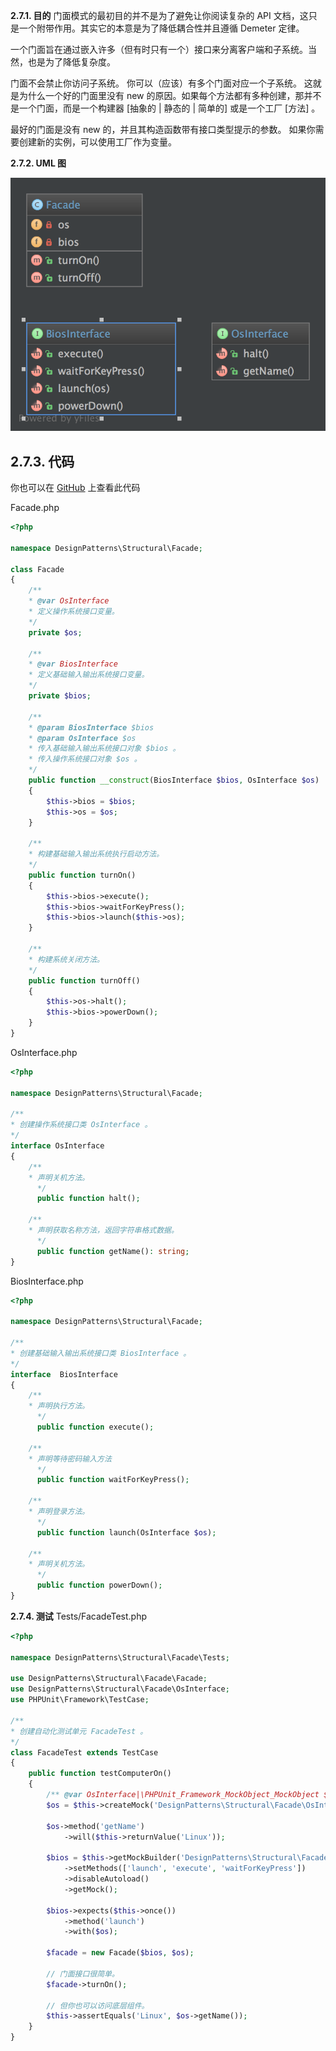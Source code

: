 **2.7.1. 目的**
门面模式的最初目的并不是为了避免让你阅读复杂的 API 文档，这只是一个附带作用。其实它的本意是为了降低耦合性并且遵循 Demeter 定律。

一个门面旨在通过嵌入许多（但有时只有一个）接口来分离客户端和子系统。当然，也是为了降低复杂度。

门面不会禁止你访问子系统。
你可以（应该）有多个门面对应一个子系统。
这就是为什么一个好的门面里没有 new 的原因。如果每个方法都有多种创建，那并不是一个门面，而是一个构建器 [抽象的 | 静态的 | 简单的] 或是一个工厂 [方法] 。

最好的门面是没有 new 的，并且其构造函数带有接口类型提示的参数。 如果你需要创建新的实例，可以使用工厂作为变量。

**2.7.2. UML 图**

![](../../images/DesignPatterns/Facade.png)

## 2.7.3. 代码

你也可以在 [GitHub](https://github.com/domnikl/DesignPatternsPHP/tree/master/Structural/Facade) 上查看此代码

Facade.php
```php
<?php

namespace DesignPatterns\Structural\Facade;

class Facade
{
    /**
    * @var OsInterface
    * 定义操作系统接口变量。
    */
    private $os;

    /**
    * @var BiosInterface
    * 定义基础输入输出系统接口变量。
    */
    private $bios;
    
    /**
    * @param BiosInterface $bios
    * @param OsInterface $os
    * 传入基础输入输出系统接口对象 $bios 。
    * 传入操作系统接口对象 $os 。
    */
    public function __construct(BiosInterface $bios, OsInterface $os)
    {
        $this->bios = $bios;
        $this->os = $os;
    }
    
    /**
    * 构建基础输入输出系统执行启动方法。
    */
    public function turnOn()
    {
        $this->bios->execute();
        $this->bios->waitForKeyPress();
        $this->bios->launch($this->os);
    }
    
    /**
    * 构建系统关闭方法。
    */
    public function turnOff()
    {
        $this->os->halt();
        $this->bios->powerDown();
    }
}
```
OsInterface.php
```php
<?php

namespace DesignPatterns\Structural\Facade;

/**
* 创建操作系统接口类 OsInterface 。
*/
interface OsInterface
{
    /**
    * 声明关机方法。
      */
      public function halt();

    /** 
    * 声明获取名称方法，返回字符串格式数据。
      */
      public function getName(): string;
}
```
BiosInterface.php
```php
<?php

namespace DesignPatterns\Structural\Facade;

/**
* 创建基础输入输出系统接口类 BiosInterface 。
*/
interface  BiosInterface
{
    /**
    * 声明执行方法。
      */
      public function execute();

    /**
    * 声明等待密码输入方法
      */
      public function waitForKeyPress();

    /**
    * 声明登录方法。
      */
      public function launch(OsInterface $os);

    /**
    * 声明关机方法。
      */
      public function powerDown();
}
```
**2.7.4. 测试**
Tests/FacadeTest.php
```php
<?php

namespace DesignPatterns\Structural\Facade\Tests;

use DesignPatterns\Structural\Facade\Facade;
use DesignPatterns\Structural\Facade\OsInterface;
use PHPUnit\Framework\TestCase;

/**
* 创建自动化测试单元 FacadeTest 。
*/
class FacadeTest extends TestCase
{
    public function testComputerOn()
    {
        /** @var OsInterface|\PHPUnit_Framework_MockObject_MockObject $os */
        $os = $this->createMock('DesignPatterns\Structural\Facade\OsInterface');

        $os->method('getName')
            ->will($this->returnValue('Linux'));
    
        $bios = $this->getMockBuilder('DesignPatterns\Structural\Facade\BiosInterface')
            ->setMethods(['launch', 'execute', 'waitForKeyPress'])
            ->disableAutoload()
            ->getMock();
    
        $bios->expects($this->once())
            ->method('launch')
            ->with($os);
    
        $facade = new Facade($bios, $os);
    
        // 门面接口很简单。
        $facade->turnOn();
    
        // 但你也可以访问底层组件。
        $this->assertEquals('Linux', $os->getName());
    }
}
```